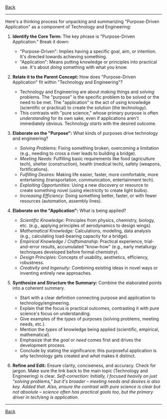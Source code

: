 [Back](README.md)

---

Here's a thinking process for unpacking and summarizing "Purpose-Driven Application" as a component of Technology and Engineering:

1.  **Identify the Core Term:** The key phrase is "Purpose-Driven Application." Break it down:
    *   "Purpose-Driven": Implies having a specific goal, aim, or intention. It's directed towards achieving something.
    *   "Application": Means putting knowledge or principles into practical use. It's about *doing* something with what you know.

2.  **Relate it to the Parent Concept:** How does "Purpose-Driven Application" fit within "Technology and Engineering"?
    *   Technology and Engineering are about *making* things and *solving* problems. The "purpose" is the specific problem to be solved or the need to be met. The "application" is the act of using knowledge (scientific or practical) to create the solution (the technology).
    *   This contrasts with "pure science," whose primary purpose is often *understanding* for its own sake, even if applications aren't immediately obvious. Technology *starts* with the desired outcome.

3.  **Elaborate on the "Purpose":** What kinds of purposes drive technology and engineering?
    *   *Solving Problems:* Fixing something broken, overcoming a limitation (e.g., needing to cross a river leads to building a bridge).
    *   *Meeting Needs:* Fulfilling basic requirements like food (agriculture tech), shelter (construction), health (medical tech), safety (weapons, fortifications).
    *   *Fulfilling Desires:* Making life easier, faster, more comfortable, more entertaining (transportation, communication, entertainment tech).
    *   *Exploiting Opportunities:* Using a new discovery or resource to create something novel (using electricity to create light bulbs).
    *   *Increasing Efficiency:* Doing something better, faster, or with fewer resources (automation, assembly lines).

4.  **Elaborate on the "Application":** What is being applied?
    *   *Scientific Knowledge:* Principles from physics, chemistry, biology, etc. (e.g., applying principles of aerodynamics to design wings).
    *   *Mathematical Knowledge:* Calculations, modeling, data analysis (e.g., calculating load-bearing capacity for a bridge).
    *   *Empirical Knowledge / Craftsmanship:* Practical experience, trial-and-error results, accumulated "know-how" (e.g., early metallurgy techniques developed before formal chemistry).
    *   *Design Principles:* Concepts of usability, aesthetics, efficiency, robustness.
    *   *Creativity and Ingenuity:* Combining existing ideas in novel ways or inventing entirely new approaches.

5.  **Synthesize and Structure the Summary:** Combine the elaborated points into a coherent summary.
    *   Start with a clear definition connecting purpose and application to technology/engineering.
    *   Explain that the focus is practical outcomes, contrasting it with pure science's focus on understanding.
    *   Give examples of the *types* of purposes (solving problems, meeting needs, etc.).
    *   Mention the *types* of knowledge being applied (scientific, empirical, mathematical).
    *   Emphasize that the *goal* or *need* comes first and drives the development process.
    *   Conclude by stating the significance: this purposeful application is *why* technology gets created and *what* makes it distinct.

6.  **Refine and Edit:** Ensure clarity, conciseness, and accuracy. Check for jargon. Make sure the link back to the main topic (Technology and Engineering) is clear. *Self-correction: Initially, I focused heavily on just "solving problems," but it's broader – meeting needs and desires is also key. Added that.* *Also, ensure the contrast with pure science is clear but not absolute – science often has practical goals too, but the *primary* driver in tech/eng is application.*

---

[Back](README.md)
